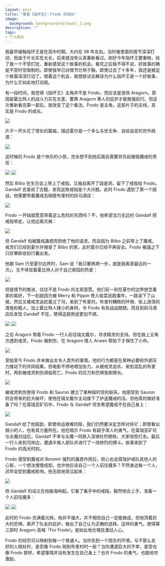 ```yaml
---
layout: post
title: "重看《指环王》：Frodo 的成长"
image:
  background: background/witewall_3.png
description: ""
tags:
- 个人成长
---
```


我最早接触指环王是在高中时期，大约在 08 年左右。当时被里面的情节深深打动，但由于片长实在太长，后来就没有认真重新看过。刚好今年指环王要重映，给了我一个不受打扰、重新感受这个故事的机会。看完之后我不得不说，好故事的确是不受时空限制的。即使我早已对情节烂熟于胸，即使过去了十多年，我还是被这个故事深深打动了。借着这个机会，我想尝试去解读为什么指环王是一个好故事，为什么它如此地打动我。

<!--more-->

有一段时间，我觉得《指环王》主角并不是 Frodo，而应该是游侠 Aragorn。原因是霍比特人的战斗力实在太差，要靠 Aragorn 等人的庇护才能勉强前行。但这次重新看完第一部后，我改变了这个看法。Frodo 是主角，这部片子的主线，其实是 Frodo 的成长。

<img src="{{ site.image_cdn }}/images/2021/05/tltr-1.jpg">


片子一开头花了很长的篇幅，描述夏尔是一个多么与世无争、自给自足的世外桃源：

<img src="{{ site.image_cdn }}/images/2021/05/shire-life.jpg">

这时候的 Frodo 是个快乐的小孩，完全想不到他后面会需要背负起摧毁魔戒的责任：

<img src="{{ site.image_cdn }}/images/2021/05/frodo-happy-1.jpg">

<img src="{{ site.image_cdn }}/images/2021/05/frodo-happy-2.jpg">

然后 Bilbo 在生日会上带上了戒指，又独自离开了袋底洞，留下了戒指给 Frodo。Gandalf 去查阅了古籍，发现这枚戒指是个大问题。此时 Frodo 遇到了第一个挑战，他需要带着魔戒去隔壁布里村的跃马酒店：

<img src="{{ site.image_cdn }}/images/2021/05/frodo-need-leave.jpg">

Frodo 一开始就愿意带着这么危险的东西吗？不，他希望法力无边的 Gandalf 把戒指带走，让他远离灾祸：

<img src="{{ site.image_cdn }}/images/2021/05/frodo-denying-1.jpg">

但 Gandalf 怕被魔戒蛊惑而拒绝了他的请求。而且因为 Bilbo 之前带上了魔戒，戒灵们已经到夏尔并搜查了 Bilbo 的家，此时夏尔已经不再安全。Frodo 被逼之下只好果断收拾行囊出发。

他跟 Sam 行至夏尔边界时，Sam 说「我只要再跨一步，就是我离家最远的一次」，无不体现着霍比特人对于自己家园的热爱：

<img src="{{ site.image_cdn }}/images/2021/05/sam-leave-shire.jpg">

但是情节的推进，往往不是 Frodo 的主观意愿。他们前一刻在夏尔的边界想念着家的美好，下一刻就因为被 Merry 和 Pippin 卷入偷菜逃跑事件，一路滚下了山坡。然后又被戒灵追赶着过了河，来到了布里村。布里村糟糕的环境、街上游荡的酒鬼和粗人，加上霍比特人矮小的身材，令 Frodo 有些战战兢兢。而且到跃马酒店后发现 Gandalf 不在，使得这趟旅途更加不顺。

<img src="{{ site.image_cdn }}/images/2021/05/bree-1.jpg">

<img src="{{ site.image_cdn }}/images/2021/05/bree-2.jpg">

之后 Aragorn 带着 Frodo 一行人前往瑞文戴尔，寻求精灵的支持。但在路上又再次遇到戒灵，Frodo 被刺伤，在 Aragorn 情人 Arwen 帮助下才保住了小命。

<img src="{{ site.image_cdn }}/images/2021/05/frodo-snabbed.jpg">

至始至今 Frodo 并未做出太令人意外的事情。他的行为都是在某种必要和外部压力推动下的共同结果。但电影不停地增加张力，从被戒灵追杀、来到混乱的布里村，再到被戒灵刺伤濒临死亡，Frodo 的压力和恐惧急剧增长。

<img src="{{ site.image_cdn }}/images/2021/05/frodo-dying.jpg">

被戒灵刺伤使得 Frodo 和 Sauron 建立了某种超时空的联系，他感受到 Sauron 将会带来的巨大破坏，使他在瑞文戴尔主动接下了护送魔戒的活。但他真的做好准备了吗？在莫瑞亚矿坑中，Frodo 与 Gandalf 坦言希望魔戒不在自己身上：

<img src="{{ site.image_cdn }}/images/2021/05/frodo-denying-2.jpg">

Gandalf 给了他鼓励，即使命运艰难险阻，我们仍然要决定怎样对待它；即使看似弱小的人，也有其力量所在。他在暗示 Frodo 有超乎常人的勇气。在莫瑞亚矿坑与炎魔对战后，Gandalf 不幸与炎魔一同跌入深渊壮烈牺牲，大家倍受打击。最后一行人来到河岸边，遭遇半兽人部队并进行了一场惨烈的搏斗。故事来到了 Frodo 的高光时刻。

Frodo 感受到魔戒对 Boromir 强烈的蛊惑作用后，担心也会腐蚀护戒队其他人的心智，一个想法慢慢成型。也许他应该自己一个人前往魔多？不然身边每一个人，迟早会受到魔戒影响。他无助地哭泣起来：

<img src="{{ site.image_cdn }}/images/2021/05/frodo-denying-3.jpg">

但 Gandalf 的话又在他脑海响起。它看了看手中的戒指，毅然地合上手、准备一个人前往魔多：

<img src="{{ site.image_cdn }}/images/2021/05/frodo-hand.jpg">

<img src="{{ site.image_cdn }}/images/2021/05/frodo-decision.jpg">

此时的 Frodo 充满着光辉。他并不强大，并不相信自己一定能做成，但他顶着巨大的恐惧，离开了队友的庇护，做出了自己认为正确的选择。这样的勇气，使得第三部时 Aragorn 高喊「For Frodo!」是如此地合理且激动人心。

Frodo 的经历可以映射到每一个普通人。当你去到一个陌生的环境，与不那么友好的人相处时，是否像 Frodo 刚到布里村时一般？当你遭遇巨大的不幸，是否也像 Frodo 那样，希望事情并没有发生在自己身上？也许 Frodo 的勇气，也能给你激励。
